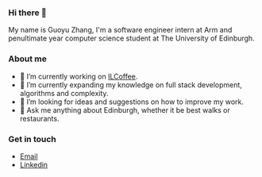 ### Hi there 👋

My name is Guoyu Zhang, I'm a software engineer intern at Arm and penultimate year computer science student at The University of Edinburgh.

### About me

- 🔭 I’m currently working on [ILCoffee](https://github.com/guoyu-zhang/ILCoffee).
- 🌱 I’m currently expanding my knowledge on full stack development, algorithms and complexity.
- 🤔 I’m looking for ideas and suggestions on how to improve my work.
- 💬 Ask me anything about Edinburgh, whether it be best walks or restaurants. 

### Get in touch

- [Email](mailto:gyzhang2016@gmail.com)
- [Linkedin](https://www.linkedin.com/in/guoyu-zhang)





